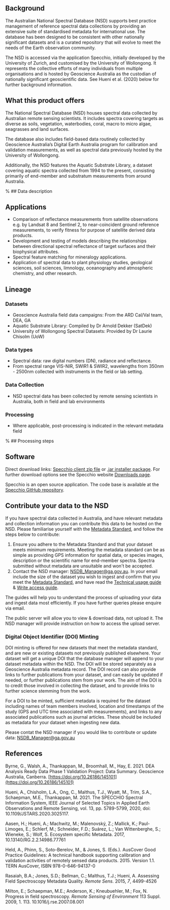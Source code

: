 ## Background

The Australian National Spectral Database (NSD) supports best practice management of reference spectral data collections by providing an extensive suite of standardised metadata for international use. The database has been designed to be consistent with other nationally significant datasets and is a curated repository that will evolve to meet the needs of the Earth observation community.

The NSD is accessed via the application Specchio, initially developed by the University of Zurich, and customised by the University of Wollongong. It represents the collective efforts of many individuals from multiple organisations and is hosted by Geoscience Australia as the custodian of nationally significant geoscientific data. See Hueni et al. (2020) below for further background information.

## What this product offers

The National Spectral Database (NSD) houses spectral data collected by Australian remote sensing scientists. It includes spectra covering targets as diverse as soils, vegetation, waterbodies, coral, macro to micro algae, seagrasses and land surfaces.

The database also includes field-based data routinely collected by Geoscience Australia’s Digital Earth Australia program for calibration and validation measurements, as well as spectral data previously hosted by the University of Wollongong.

Additionally, the NSD features the Aquatic Substrate Library, a dataset covering aquatic spectra collected from 1994 to the present, consisting primarily of end-member and substratum measurements from around Australia.

% ## Data description

## Applications
* Comparison of reflectance measurements from satellite observations e.g. by Landsat 8 and Sentinel 2, to near-coincident ground reference measurements, to verify fitness for purpose of satellite derived data products.
* Development and testing of models describing the relationships between directional spectral reflectance of target surfaces and their biophysical attributes.
* Spectral feature matching for mineralogy applications.
* Application of spectral data to plant physiology studies, geological sciences, soil sciences, limnology, oceanography and atmospheric chemistry, and other research.

## Lineage

### Datasets
* Geoscience Australia field data campaigns: From the ARD Cal/Val team, DEA, GA  
* Aquatic Substrate Library: Compiled by Dr Arnold Dekker (SatDek)  
* University of Wollongong Spectral Datasets: Provided by Dr Laurie Chisolm (UoW)

### Data types
* Spectral data: raw digital numbers (DN), radiance and reflectance.   
* From spectral range VIS-NIR, SWIR1 & SWIR2, wavelengths from 350nm - 2500nm collected with instruments in the field or lab setting.

### Data Collection
* NSD spectral data has been collected by remote sensing scientists in Australia, both in field and lab environments

### Processing
* Where applicable, post-processing is indicated in the relevant metadata field

% ## Processing steps

## Software

Direct download links: [Specchio client zip file](https://github.com/EricHay/NSD_Guides/raw/main/specchio-client.zip) or [.jar installer package](https://github.com/EricHay/NSD_Guides/raw/main/specchio-installer.jar). For further download options see the Specchio website [Downloads page](https://specchio.ch/downloads/).

Specchio is an open source application. The code base is available at the [Specchio GitHub repository](https://github.com/SPECCHIODB/SPECCHIO).

## Contribute your data to the NSD

If you have spectral data collected in Australia, and have relevant metadata and collection information you can contribute this data to be hosted on the NSD. Please familiarise yourself with the [Metadata Standard](/_static/cmi/NSD_Metadata_Standard.pdf), and follow the steps below to contribute:

1) Ensure you adhere to the Metadata Standard and that your dataset meets minimum requirements. Meeting the metadata standard can be as simple as providing GPS information for spatial data, or species images, description or the scientific name for end-member spectra. Spectra submitted without metadata are unsuitable and won't be accepted.
2) Contact the NSD manager: [NSDB\_Manager@ga.gov.au](mailto:NSDB_Manager@ga.gov.au). In your email include the size of the dataset you wish to ingest and confirm that you meet the [Metadata Standard](/_static/cmi/NSD_Metadata_Standard.pdf), and have read the [Technical usage guide](/_static/cmi/NSD_General_Guide.pdf) & [Write access guide](/_static/cmi/NSD_Write_Access_Guide.pdf).

The guides will help you to understand the process of uploading your data and ingest data most efficiently. If you have further queries please enquire via email.

The public server will allow you to view & download data, not upload it. The NSD manager will provide instruction on how to access the upload server.

### Digital Object Identifier (DOI) Minting

DOI minting is offered for new datasets that meet the metadata standard, and are new or existing datasets not previously published elsewhere. Your dataset will get a unique DOI that the database manager will append to your dataset metadata within the NSD. The DOI will be stored separately as a Geoscience Australia metadata record. The DOI record can also provide links to further publications from your dataset, and can easily be updated if needed, or further publications stem from your work. The aim of the DOI is to credit those involved in collecting the dataset, and to provide links to further science stemming from the work.

For a DOI to be minted, sufficient metadata is required for the dataset including names of team members involved, location and timestamps of the study (GPS and UTC time associated with measurements), and links to any associated publications such as journal articles. These should be included as metadata for your dataset when ingesting new data. 

Please contat the NSD manager if you would like to contribute or update data: [NSDB\_Manager@ga.gov.au](mailto:NSDB_Manager@ga.gov.au)

## References

Byrne, G., Walsh, A., Thankappan, M., Broomhall, M., Hay, E. 2021. DEA Analysis Ready Data Phase 1 Validation Project: Data Summary. Geoscience Australia, Canberra. [https://doi.org/10.26186/145101](https://doi.org/10.26186/145101)

Hueni, A., Chisholm, L.A., Ong, C., Malthus, T.J., Wyatt, M., Trim, S.A., Schaepman, M.E., Thankappan, M. 2021. The SPECCHIO Spectral Information System, IEEE Journal of Selected Topics in Applied Earth Observations and Remote Sensing, vol. 13, pp. 5789-5799, 2020, doi: 10.1109/JSTARS.2020.3025117.

Aasen, H.; Hueni, A.; Machwitz, M.; Malenovský, Z.; Mallick, K.; Paul-Limoges, E.; Schlerf, M.; Schneider, F.D.; Suárez, L.; Van Wittenberghe, S.; Wieneke, S.; Wolf, S. Ecosystem specific Metadata. 2017, 10.13140/RG.2.2.14986.77761

Held, A., Phinn, S., Soto-Berelov, M., & Jones, S. (Eds.). AusCover Good Practice Guidelines: A technical handbook supporting calibration and validation activities of remotely sensed data products. 2015. Version 1.1. TERN AusCover, ISBN 978-0-646-94137-0

Rasaiah, B.A.; Jones, S.D.; Bellman, C.; Malthus, T.J.; Hueni, A. Assessing Field Spectroscopy Metadata Quality. *Remote Sens.* 2015, *7*, 4499-4526

Milton, E.; Schaepman, M.E.; Anderson, K.; Kneubuehler, M.; Fox, N. Progress in field spectroscopy. *Remote Sensing of Environment* 113 Suppl. 2009, 1. 113. 10.1016/j.rse.2007.08.001

